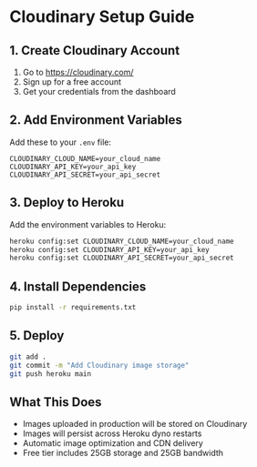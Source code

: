 # Cloudinary Setup Guide

## 1. Create Cloudinary Account
1. Go to https://cloudinary.com/
2. Sign up for a free account
3. Get your credentials from the dashboard

## 2. Add Environment Variables
Add these to your `.env` file:

```
CLOUDINARY_CLOUD_NAME=your_cloud_name
CLOUDINARY_API_KEY=your_api_key
CLOUDINARY_API_SECRET=your_api_secret
```

## 3. Deploy to Heroku
Add the environment variables to Heroku:

```bash
heroku config:set CLOUDINARY_CLOUD_NAME=your_cloud_name
heroku config:set CLOUDINARY_API_KEY=your_api_key
heroku config:set CLOUDINARY_API_SECRET=your_api_secret
```

## 4. Install Dependencies
```bash
pip install -r requirements.txt
```

## 5. Deploy
```bash
git add .
git commit -m "Add Cloudinary image storage"
git push heroku main
```

## What This Does
- Images uploaded in production will be stored on Cloudinary
- Images will persist across Heroku dyno restarts
- Automatic image optimization and CDN delivery
- Free tier includes 25GB storage and 25GB bandwidth